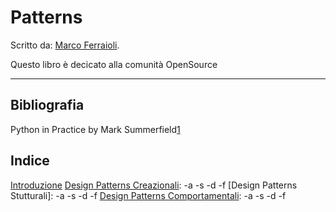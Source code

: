 Patterns
===================


Scritto da: [Marco Ferraioli].

Questo libro è decicato alla comunità OpenSource

----------

Bibliografia
-------------

Python in Practice by Mark Summerfield[1]

Indice
-------------

[Introduzione]
[Design Patterns Creazionali]:
-a
-s
-d
-f
[Design Patterns Stutturali]:
-a
-s
-d
-f
[Design Patterns Comportamentali]:
-a
-s
-d
-f


[Marco Ferraioli]:https://marcoferraioli.com/
[1]:http://www.amazon.com/Python-Practice-Concurrency-Libraries-Developers/dp/0321905636
[Introduzione]:#
[Design Patterns Creazionali]:#
[Design Patterns Strutturali]:#
[Design Patterns Comportamentali]:#
